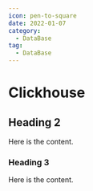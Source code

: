 ```yaml
---
icon: pen-to-square
date: 2022-01-07
category:
  - DataBase
tag:
  - DataBase
---
```


# Clickhouse

## Heading 2

Here is the content.

### Heading 3

Here is the content.
